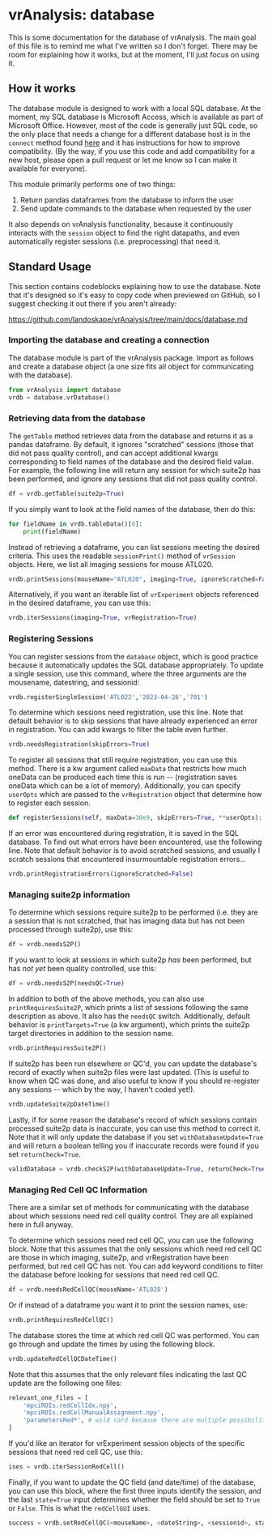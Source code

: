# vrAnalysis: database

This is some documentation for the database of vrAnalysis. The main goal of
this file is to remind me what I've written so I don't forget. There may be 
room for explaining how it works, but at the moment, I'll just focus on using 
it.

## How it works
The database module is designed to work with a local SQL database. At the 
moment, my SQL database is Microsoft Access, which is available as part of 
Microsoft Office. However, most of the code is generally just SQL code, so the
only place that needs a change for a different database host is in the 
`connect` method found 
[here](https://github.com/landoskape/vrAnalysis/blob/main/vrAnalysis/database.py#L99)
and it has instructions for how to improve compatibility. (By the way, if you
use this code and add compatibility for a new host, please open a pull request
or let me know so I can make it available for everyone). 

This module primarily performs one of two things: 
1. Return pandas dataframes from the database to inform the user
2. Send update commands to the database when requested by the user

It also depends on vrAnalysis functionality, because it continuously interacts
with the `session` object to find the right datapaths, and even automatically
register sessions (i.e. preprocessing) that need it.  

## Standard Usage
This section contains codeblocks explaining how to use the database. Note that
it's designed so it's easy to copy code when previewed on GitHub, so I suggest
checking it out there if you aren't already:

https://github.com/landoskape/vrAnalysis/tree/main/docs/database.md

### Importing the database and creating a connection
The database module is part of the vrAnalysis package. Import as follows and
create a database object (a one size fits all object for communicating with 
the database).
```python
from vrAnalysis import database
vrdb = database.vrDatabase()
```

### Retrieving data from the database
The `getTable` method retrieves data from the database and returns it as a 
pandas dataframe. By default, it ignores "scratched" sessions (those that did 
not pass quality control), and can accept additional kwargs corresponding to 
field names of the database and the desired field value. For example, the
following line will return any session for which suite2p has been performed, 
and ignore any sessions that did not pass quality control.
```python
df = vrdb.getTable(suite2p=True)
```

If you simply want to look at the field names of the database, then do this:
```python
for fieldName in vrdb.tableData()[0]:
    print(fieldName)
```

Instead of retrieving a dataframe, you can list sessions meeting the desired
criteria. This uses the readable `sessionPrint()` method of `vrSession` 
objects. Here, we list all imaging sessions for mouse ATL020. 
```python
vrdb.printSessions(mouseName="ATL020", imaging=True, ignoreScratched=False)
```

Alternatively, if you want an iterable list of `vrExperiment` objects 
referenced in the desired dataframe, you can use this:
```python
vrdb.iterSessions(imaging=True, vrRegistration=True)
```

### Registering Sessions
You can register sessions from the `database` object, which is good practice
because it automatically updates the SQL database appropriately. To update a
single session, use this command, where the three arguments are the mousename, 
datestring, and sessionid:
```python
vrdb.registerSingleSession('ATL022','2023-04-26','701')
```

To determine which sessions need registration, use this line. Note that 
default behavior is to skip sessions that have already experienced an error in
registration. You can add kwargs to filter the table even further. 
```python
vrdb.needsRegistration(skipErrors=True)
```

To register all sessions that still require registration, you can use this 
method. There is a kw argument called `maxData` that restricts how much 
oneData can be produced each time this is run -- (registration saves oneData 
which can be a lot of memory). Additionally, you can specify `userOpts` which
are passed to the `vrRegistration` object that determine how to register each 
session.
```python
def registerSessions(self, maxData=30e9, skipErrors=True, **userOpts):
```

If an error was encountered during registration, it is saved in the SQL 
database. To find out what errors have been encountered, use the following 
line. Note that default behavior is to avoid scratched sessions, and usually I
scratch sessions that encountered insurmountable registration errors...
```python
vrdb.printRegistrationErrors(ignoreScratched=False)
```

### Managing suite2p information
To determine which sessions require suite2p to be performed (i.e. they are a
session that is not scratched, that has imaging data but has not been 
processed through suite2p), use this: 
```python
df = vrdb.needsS2P()
```

If you want to look at sessions in which suite2p _has_ been performed, but has
_not yet_ been quality controlled, use this:
```python
df = vrdb.needsS2P(needsQC=True)
```

In addition to both of the above methods, you can also use 
`printRequiresSuite2P`, which prints a list of sessions following the same 
description as above. It also has the `needsQC` switch. Additionally, default 
behavior is `printTargets=True` (a kw argument), which prints the suite2p 
target directories in addition to the session name. 
```python
vrdb.printRequiresSuite2P()
```

If suite2p has been run elsewhere or QC'd, you can update the database's 
record of exactly when suite2p files were last updated. (This is useful to 
know when QC was done, and also useful to know if you should re-register any
sessions -- which by the way, I haven't coded yet!). 
```python
vrdb.updateSuite2pDateTime()
```

Lastly, if for some reason the database's record of which sessions contain 
processed suite2p data is inaccurate, you can use this method to correct it.
Note that it will only update the database if you set 
`withDatabaseUpdate=True` and will return a boolean telling you if inaccurate 
records were found if you set `returnCheck=True`.
```python
validDatabase = vrdb.checkS2P(withDatabaseUpdate=True, returnCheck=True)
```

### Managing Red Cell QC Information
There are a similar set of methods for communicating with the database about
which sessions need red cell quality control. They are all explained here in
full anyway. 

To determine which sessions need red cell QC, you can use the following block.
Note that this assumes that the only sessions which need red cell QC are those
in which imaging, suite2p, and vrRegistration have been performed, but red 
cell QC has not. You can add keyword conditions to filter the database before
looking for sessions that need red cell QC. 
```python
df = vrdb.needsRedCellQC(mouseName='ATL028')
```

Or if instead of a dataframe you want it to print the session names, use:
```python
vrdb.printRequiresRedCellQC()
```

The database stores the time at which red cell QC was performed. You can go
through and update the times by using the following block. 
```python
vrdb.updateRedCellQCDateTime()
```

Note that this assumes that the only relevant files indicating the last QC 
update are the following one files:
```python
relevant_one_files = [
    'mpciROIs.redCellIdx.npy',
    'mpciROIs.redCellManualAssignment.npy',
    'parametersRed*', # wild card because there are multiple possibilities
]
```

If you'd like an iterator for vrExperiment session objects of the specific
sessions that need red cell QC, use this: 
```python
ises = vrdb.iterSessionRedCell()
```

Finally, if you want to update the QC field (and date/time) of the database,
you can use this block, where the first three inputs identify the session, and
the last `state=True` input determines whether the field should be set to 
`True` or `False`. This is what the `redCellGUI` uses. 
```python
success = vrdb.setRedCellQC(<mouseName>, <dateString>, <sessionid>, state=True)
```
